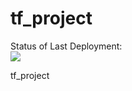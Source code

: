 # tf_project

Status of Last Deployment:<br>
<img src="https://github.com/isushnik/tf_project/workflows/CI_Test/badge.svg?branch=master"><br>

tf_project

